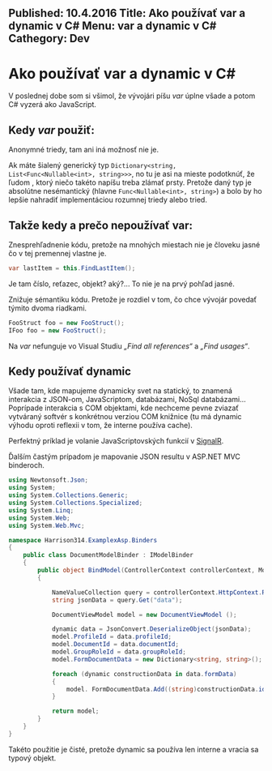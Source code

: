 Published: 10.4.2016
Title: Ako používať var a dynamic v C#
Menu: var a dynamic v C#
Cathegory: Dev
---
# Ako používať var a dynamic v C#
V poslednej dobe som si všimol, že vývojári píšu *var* úplne všade a potom C\# vyzerá ako JavaScript.

## Kedy *var* použiť:
Anonymné triedy, tam ani iná možnosť nie je.

Ak máte šialený generický typ 
`Dictionary<string, List<Func<Nullable<int>, string>>>`,
no tu je asi na mieste podotknúť, že ľudom , ktorý niečo takéto napíšu treba zlámať prsty.
Pretože daný typ je absolútne nesémantický (hlavne `Func<Nullable<int>, string>`) a bolo by ho lepšie nahradiť implementáciou rozumnej triedy alebo tried.

## Takže kedy a prečo nepoužívať var:
Znesprehľadnenie kódu, pretože na mnohých miestach nie je človeku jasné čo v tej premennej vlastne je.

```cs
var lastItem = this.FindLastItem();
```

Je tam číslo, reťazec, objekt? aký?... To nie je na prvý pohľad jasné.

Znižuje sémantiku kódu. Pretože je rozdiel v tom, čo chce vývojár povedať týmito dvoma riadkami.

```cs
FooStruct foo = new FooStruct();
IFoo foo = new FooStruct();
```

Na *var* nefunguje vo Visual Studiu  *„Find all references“* a *„Find usages“*.

## Kedy používať dynamic
Všade tam, kde mapujeme dynamicky svet na statický, to znamená interakcia z JSON-om, JavaScriptom, databázami, NoSql databázami... Poprípade interakcia s COM objektami, kde nechceme pevne zviazať vytváraný softvér s konkrétnou verziou COM knižnice (tu má dynamic výhodu oproti reflexii v tom, že interne používa cache).

Perfektný príklad je volanie JavaScriptovských funkcií v 
[SignalR](http://www.asp.net/signalr/overview/guide-to-the-api/hubs-api-guide-net-client).

Ďalším častým prípadom je mapovanie JSON resultu v ASP.NET MVC binderoch.

```cs
using Newtonsoft.Json;
using System;
using System.Collections.Generic;
using System.Collections.Specialized;
using System.Linq;
using System.Web;
using System.Web.Mvc;

namespace Harrison314.ExamplexAsp.Binders
{
    public class DocumentModelBinder : IModelBinder
    {
        public object BindModel(ControllerContext controllerContext, ModelBindingContext bindingContext)
        {

            NameValueCollection query = controllerContext.HttpContext.Request.Params;
            string jsonData = query.Get("data");

            DocumentViewModel model = new DocumentViewModel ();

            dynamic data = JsonConvert.DeserializeObject(jsonData);
            model.ProfileId = data.profileId;
            model.DocumentId = data.documentId;
            model.GroupRoleId = data.groupRoleId;
            model.FormDocumentData = new Dictionary<string, string>();

            foreach (dynamic constructionData in data.formData)
            {
                model. FormDocumentData.Add((string)constructionData.id, (string)constructionData.value);
            }

            return model;
        }
    }
}
```
Takéto použitie je čisté, pretože dynamic sa používa len interne a vracia sa typový objekt.
